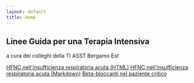 ```yaml
---
layout: default
title: Home
---
```




## Linee Guida per una Terapia Intensiva
 a cura dei colleghi della TI
ASST Bergamo Est 

 [HFNC nell'insufficienza respiratoria acuta (HTML)](https://kapefier.github.io//hfnc5.xhtml)
 [HFNC nell'insufficienza respiratoria acuta (Markdown)](https://kapefier.github.io//hfnc5.md)
 [Beta-bloccanti nel paziente critico](https://kapefier.github.io//betablokkirev23.xhtml)


